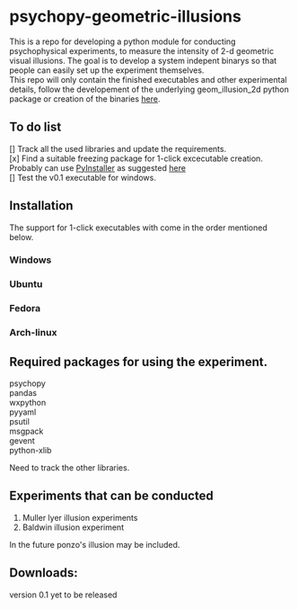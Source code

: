 # psychopy-geometric-illusions
This is a repo for developing a python module for conducting psychophysical experiments, to measure the intensity of 2-d geometric visual illusions. The goal is to develop a system indepent binarys so that people can easily set up the experiment themselves.   
This repo will only contain the finished executables and other experimental details, follow the developement of the underlying geom_illusion_2d python package or creation of the binaries [here](https://github.com/mm-crj/geom_illusion_2d).

## To do list
[] Track all the used libraries and update the requirements.  
[x] Find a suitable freezing package for 1-click excecutable creation. Probably can use  [PyInstaller](https://www.pyinstaller.org/) as suggested [here](https://hackernoon.com/the-one-stop-guide-to-easy-cross-platform-python-freezing-part-1-c53e66556a0a)  
[] Test the v0.1 executable for windows.

## Installation
The support for 1-click executables with come in the order mentioned below.   
### Windows
### Ubuntu
### Fedora
### Arch-linux

## Required packages for using the experiment.
psychopy  
pandas  
wxpython  
pyyaml  
psutil  
msgpack  
gevent  
python-xlib  

Need to track the other libraries.

## Experiments that can be conducted

1. Muller lyer illusion experiments
2. Baldwin illusion experiment

In the future ponzo's illusion may be included.

## Downloads:

version 0.1 yet to be released
